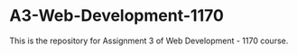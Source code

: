 # A3-Web-Development-1170
This is the repository for Assignment 3 of Web Development - 1170 course.
